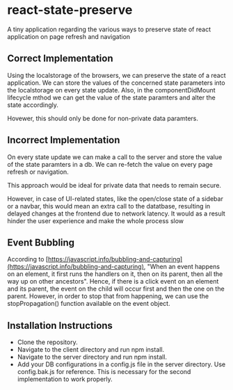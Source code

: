 # react-state-preserve
A tiny application regarding the various ways to preserve state of react application on page refresh and navigation

## Correct Implementation
Using the localstorage of the browsers, we can preserve the state of a react application. We can store the values of the concerned state parameters into the localstorage on every state update. Also, in the componentDidMount lifecycle mthod we can get the value of the state paramters and alter the state accordingly.

Hovewer, this should only be done for non-private data paramters.

## Incorrect Implementation
On every state update we can make a call to the server and store the value of the state paramters in a db. We can re-fetch the value on every page refresh or navigation.

This approach would be ideal for private data that needs to remain secure.

However, in case of UI-related states, like the open/close state of a sidebar or a navbar, this would mean an extra call to the datatbase, resulting in delayed changes at the frontend due to network latency.
It would as a result hinder the user experience and make the whole process slow

## Event Bubbling
According to [https://javascript.info/bubbling-and-capturing](https://javascript.info/bubbling-and-capturing), "When an event happens on an element, it first runs the handlers on it, then on its parent, then all the way up on other ancestors".
Hence, if there is a click event on an element and its parent, the event on the child will occur first and then the one on the parent. However, in order to stop that from happening, we can use the stopPropagation() function available on the event object.

## Installation Instructions
* Clone the repository.
* Navigate to the client directory and run npm install.
* Navigate to the server directory and run npm install.
* Add your DB configurations in a config.js file in the server directory. Use config.bak.js for reference. This is necessary for the second implementation to work properly.
